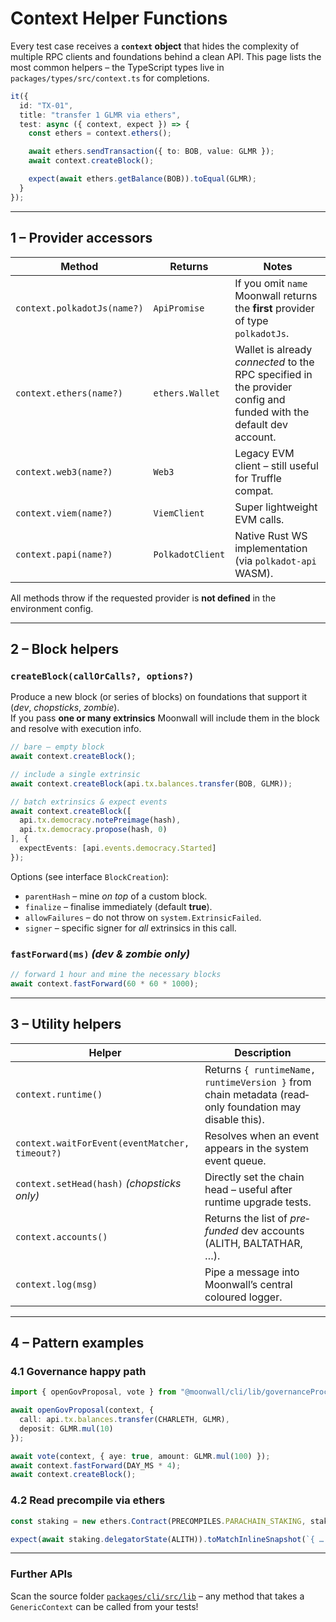 # Context Helper Functions

Every test case receives a **`context` object** that hides the complexity of multiple RPC clients and foundations behind a clean API.  This page lists the most common helpers – the TypeScript types live in `packages/types/src/context.ts` for completions.

```ts
it({
  id: "TX-01",
  title: "transfer 1 GLMR via ethers",
  test: async ({ context, expect }) => {
    const ethers = context.ethers();

    await ethers.sendTransaction({ to: BOB, value: GLMR });
    await context.createBlock();

    expect(await ethers.getBalance(BOB)).toEqual(GLMR);
  }
});
```

---

## 1 – Provider accessors

| Method | Returns | Notes |
|--------|---------|-------|
| `context.polkadotJs(name?)` | `ApiPromise` | If you omit `name` Moonwall returns the **first** provider of type `polkadotJs`. |
| `context.ethers(name?)`    | `ethers.Wallet` | Wallet is already *connected* to the RPC specified in the provider config and funded with the default dev account. |
| `context.web3(name?)`      | `Web3` | Legacy EVM client – still useful for Truffle compat. |
| `context.viem(name?)`      | `ViemClient` | Super lightweight EVM calls. |
| `context.papi(name?)`      | `PolkadotClient` | Native Rust WS implementation (via `polkadot-api` WASM). |

All methods throw if the requested provider is **not defined** in the environment config.

---

## 2 – Block helpers

### `createBlock(callOrCalls?, options?)`

Produce a new block (or series of blocks) on foundations that support it (*dev*, *chopsticks*, *zombie*).  
If you pass **one or many extrinsics** Moonwall will include them in the block and resolve with execution info.

```ts
// bare – empty block
await context.createBlock();

// include a single extrinsic
await context.createBlock(api.tx.balances.transfer(BOB, GLMR));

// batch extrinsics & expect events
await context.createBlock([
  api.tx.democracy.notePreimage(hash),
  api.tx.democracy.propose(hash, 0)
], {
  expectEvents: [api.events.democracy.Started]
});
```

Options (see interface `BlockCreation`):

* `parentHash` – mine *on top* of a custom block.
* `finalize` – finalise immediately (default **true**).
* `allowFailures` – do not throw on `system.ExtrinsicFailed`.
* `signer` – specific signer for *all* extrinsics in this call.

### `fastForward(ms)` *(dev & zombie only)*

```ts
// forward 1 hour and mine the necessary blocks
await context.fastForward(60 * 60 * 1000);
```

---

## 3 – Utility helpers

| Helper | Description |
|--------|-------------|
| `context.runtime()` | Returns `{ runtimeName, runtimeVersion }` from chain metadata (read‐only foundation may disable this). |
| `context.waitForEvent(eventMatcher, timeout?)` | Resolves when an event appears in the system event queue. |
| `context.setHead(hash)` *(chopsticks only)* | Directly set the chain head – useful after runtime upgrade tests. |
| `context.accounts()` | Returns the list of *pre‐funded* dev accounts (ALITH, BALTATHAR, …). |
| `context.log(msg)` | Pipe a message into Moonwall’s central coloured logger. |

---

## 4 – Pattern examples

### 4.1 Governance happy path

```ts
import { openGovProposal, vote } from "@moonwall/cli/lib/governanceProcedures";

await openGovProposal(context, {
  call: api.tx.balances.transfer(CHARLETH, GLMR),
  deposit: GLMR.mul(10)
});

await vote(context, { aye: true, amount: GLMR.mul(100) });
await context.fastForward(DAY_MS * 4);
await context.createBlock();
```

### 4.2 Read precompile via ethers

```ts
const staking = new ethers.Contract(PRECOMPILES.PARACHAIN_STAKING, stakingABI, context.ethers());

expect(await staking.delegatorState(ALITH)).toMatchInlineSnapshot(`{ … }`);
```

---

### Further APIs

Scan the source folder [`packages/cli/src/lib`](https://github.com/Moonsong-Labs/moonwall/tree/main/packages/cli/src/lib) – any method that takes a `GenericContext` can be called from your tests!
